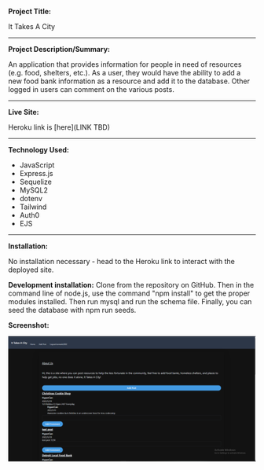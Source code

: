 **Project Title:**

It Takes A City

---

**Project Description/Summary:**

An application that provides information for people in need of resources (e.g. food, shelters, etc.). As a user, they would have the ability to add a new food bank information as a resource and add it to the database. Other logged in users can comment on the various posts.

---

**Live Site:**

Heroku link is [here](LINK TBD)

---

**Technology Used:**

- JavaScript
- Express.js
- Sequelize
- MySQL2
- dotenv
- Tailwind
- Auth0
- EJS

---

**Installation:**

No installation necessary - head to the Heroku link to interact with the deployed site.

**Development installation:**
Clone from the repository on GitHub. Then in the command line of node.js, use the command "npm install" to get the proper modules installed. Then run mysql and run the schema file. Finally, you can seed the database with npm run seeds.

**Screenshot:**

![Screenshot of our site, it's a form site to post resources for people that are less fortunate](./public/assets/ItTakesACity.PNG)
